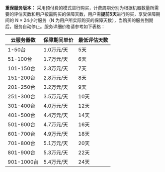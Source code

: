 **重保服务版本：** 采用预付费的模式进行购买，计费周期分别为根据机器数量所需要的评估天数和用户按需购买的保障天数，用户需**提前5天**进行购买，享受保障期间的 N × 24小时服务（N 为用户所实际购买的保障天数），当购买的服务到期后，服务自动停止。服务详细价格请参考如下表格：

| 云服务器数 | 保障期间单价 | 最低评估天数 |
| ---------- | ------------ | ------------ |
| 1-50台     | 1.0万元/天   | 5天             |
| 51-100台   | 1.7万元/天   | 6天             |
| 101-150台  | 2.3万元/天   | 7天             |
| 151-200台  | 2.8万元/天   | 8天             |
| 201-250台  | 3.2万元/天   | 9天             |
| 251-300台  | 3.5万元/天   | 10天            |
| 301-400台  | 4.0万元/天   | 12天            |
| 401-500台  | 4.4万元/天   | 14天            |
| 501-600台  | 4.7万元/天   | 16天            |
| 601-700台  | 4.9万元/天   | 18天            |
| 701-800台  | 5.1万元/天   | 20天            |
| 801-900台  | 5.3万元/天   | 22天             |
| 901-1000台 | 5.4万元/天   | 24天           |



